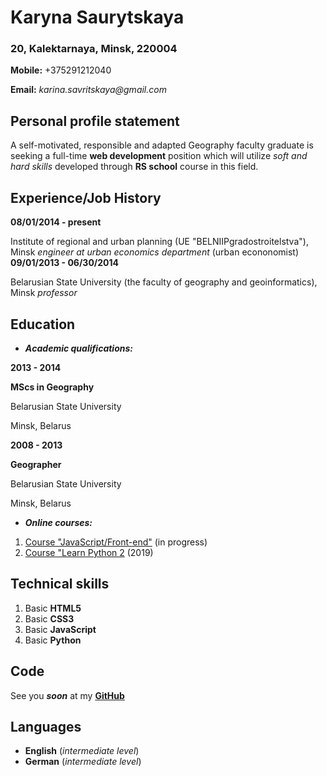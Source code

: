 # **Karyna Saurytskaya**
### 20, Kalektarnaya, Minsk, 220004
**Mobile:** +375291212040  

**Email:** _karina.savritskaya@gmail.com_  

[**GitHub**]: https://github.com/ksavritskaya "ksavritskaya"
## Personal profile statement

A self-motivated, responsible and adapted Geography faculty graduate is seeking a full-time **web development** position which will utilize *soft and hard skills* developed through **RS school** course in this field.

## Experience/Job History

**08/01/2014 - present**

Institute of regional and urban planning (UE "BELNIIPgradostroitelstva"), Minsk
*engineer at urban economics department* (urban econonomist)
**09/01/2013 - 06/30/2014**

Belarusian State University (the faculty of geography and geoinformatics), Minsk
*professor*

## Education
 * __*Аcademic qualifications:*__
 
**2013 - 2014** 

**MScs in Geography**

Belarusian State University
                
Minsk, Belarus
                
**2008 - 2013** 

**Geographer**

Belarusian State University
                
Minsk, Belarus
                
  * __*Online courses:*__
 1) [Course "JavaScript/Front-end"](https://rs.school/js/) (in progress)
 2) [Course "Learn Python 2](https://www.codecademy.com/learn/learn-python) (2019)
 
 ## Technical skills
 
 1. Basic **HTML5**
 1. Basic **CSS3**
 1. Basic **JavaScript**
 1. Basic **Python**
 
## Code

See you *__soon__* at my [**GitHub**](https://github.com/ksavritskaya)

## Languages

* __English__ (_intermediate level_)
* __German__ (_intermediate level_)
